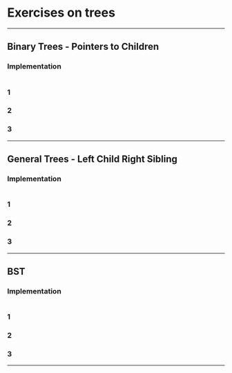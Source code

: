 # Exercises on trees

---

## Binary Trees - Pointers to Children

### Implementation

```c++

```

### 1

### 2

### 3


---

## General Trees - Left Child Right Sibling

### Implementation

```c++

```

### 1 

### 2 

### 3

---

## BST

### Implementation

```c++

```

### 1

### 2

### 3


---
